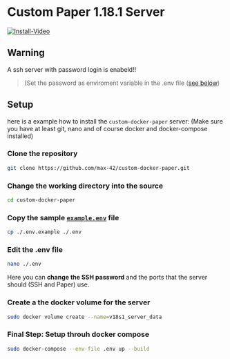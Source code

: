 # Custom Paper 1.18.1 Server

[![Install-Video](https://upload.oppisoft.de/x/4d8nL4u2b4u8Ndf.gif)](https://upload.oppisoft.de/x/4d8nL4u2b4u8Ndf.mp4)

## Warning

A ssh server with password login is enabeld!!
> (Set the password as enviroment variable in the .env file ([see below](#edit-the-env-file))


## Setup

here is a example how to install the `custom-docker-paper` server:
(Make sure you have at least git, nano and of course docker and docker-compose installed)
### Clone the repository

```sh
git clone https://github.com/max-42/custom-docker-paper.git
```

### Change the working directory into the source

```sh
cd custom-docker-paper
```

### Copy the sample [`example.env`](https://github.com/max-42/custom-docker-paper/blob/main/.env.example) file

```sh
cp ./.env.example ./.env
```

### Edit the .env file

```sh
nano ./.env
```
Here you can **change the SSH password** and the ports that the server should (SSH and Paper) use.



### Create a the docker volume for the server

```sh
sudo docker volume create --name=v18s1_server_data
```

### Final Step: Setup throuh docker compose

```sh
sudo docker-compose --env-file .env up --build
```
